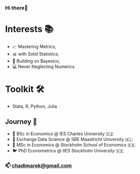 ### Hi there👋 

# Interests 📚
- 📈 Mastering Metrics,
- 📊 with Solid Statistics;
- 🎲 Building on Bayesics;
- 💻 Never Neglecting Numerics.

# Toolkit 🛠️
- Stata, R, Python, Julia
  
## Journey 🏫
- 🐣 BSc in Economics @ IES Charles University 🇨🇿
- 🐥 Exchange Data Science @ SBE Maastricht University 🇳🇱
- 🐔 MSc in Economics @ Stockholm School of Economics 🇸🇪 
- 🐦 PhD Econometrics @ IIES Stockholm University 🇸🇪 

### 📫 chadimarek@gmail.com

